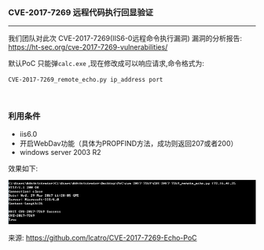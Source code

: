 
### CVE-2017-7269 远程代码执行回显验证

---
我们团队对此次 CVE-2017-7269(IIS6-0远程命令执行漏洞) 漏洞的分析报告: https://ht-sec.org/cve-2017-7269-vulnerabilities/

默认PoC 只能弹`calc.exe` ,现在修改成可以响应请求,命令格式为:<br/>

`CVE-2017-7269_remote_echo.py ip_address port`

<br/>

### 利用条件

- iis6.0
- 开启WebDav功能（具体为PROPFIND方法，成功则返回207或者200）
- windows server 2003 R2  

效果如下:<br/>

![](./example.png)

来源: https://github.com/lcatro/CVE-2017-7269-Echo-PoC   